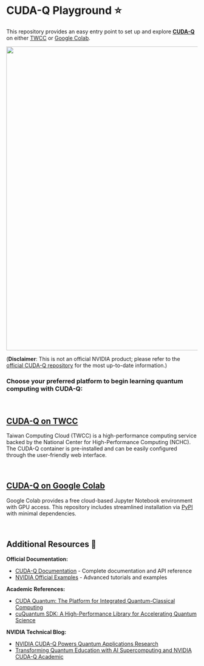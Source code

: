 # CUDA-Q Playground ⭐

This repository provides an easy entry point to set up and explore [**CUDA-Q**](https://developer.nvidia.com/cuda-q) on either [TWCC](https://github.com/Squirtle007/CUDA-Q/blob/main/README.md#cuda-q-on-twcc) or [Google Colab](https://github.com/Squirtle007/CUDA-Q/blob/main/README.md#cuda-q-on-colab).

<img src="https://github.com/Squirtle007/CUDA-Q/assets/66664309/9c2a0adb-da36-4628-b122-26ba07cf49cb" width="800">

(**Disclaimer**: This is not an official NVIDIA product; please refer to the [official CUDA-Q repository](https://github.com/NVIDIA/cuda-quantum/) for the most up-to-date information.)

### Choose your preferred platform to begin learning quantum computing with CUDA-Q:

<br>

## [CUDA-Q on TWCC](https://github.com/Squirtle007/CUDA-Q/tree/main/TWCC)
Taiwan Computing Cloud (TWCC) is a high-performance computing service backed by the National Center for High-Performance Computing (NCHC). The CUDA-Q container is pre-installed and can be easily configured through the user-friendly web interface.

<br>

## [CUDA-Q on Google Colab](https://github.com/Squirtle007/CUDA-Q/tree/main/colab)
Google Colab provides a free cloud-based Jupyter Notebook environment with GPU access. This repository includes streamlined installation via [PyPI](https://pypi.org/project/cudaq/) with minimal dependencies.

<br>

## Additional Resources 🔗

**Official Documentation:**
- [CUDA-Q Documentation](https://nvidia.github.io/cuda-quantum/latest/index.html) - Complete documentation and API reference
- [NVIDIA Official Examples](https://github.com/NVIDIA/cuda-quantum/tree/main/docs/sphinx/examples/python) - Advanced tutorials and examples

**Academic References:**
- [CUDA Quantum: The Platform for Integrated Quantum-Classical Computing](https://ieeexplore.ieee.org/abstract/document/10247886)
- [cuQuantum SDK: A High-Performance Library for Accelerating Quantum Science](https://ieeexplore.ieee.org/document/10313722)

**NVIDIA Technical Blog:**
- [NVIDIA CUDA-Q Powers Quantum Applications Research](https://developer.nvidia.com/blog/nvidia-cuda-q-powers-quantum-applications-research/)
- [Transforming Quantum Education with AI Supercomputing and NVIDIA CUDA-Q Academic](https://developer.nvidia.com/blog/transforming-quantum-education-with-ai-supercomputing-and-nvidia-cuda-q-academic/)
